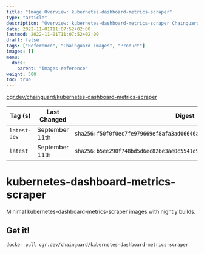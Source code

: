 ```yaml
---
title: "Image Overview: kubernetes-dashboard-metrics-scraper"
type: "article"
description: "Overview: kubernetes-dashboard-metrics-scraper Chainguard Image"
date: 2022-11-01T11:07:52+02:00
lastmod: 2022-11-01T11:07:52+02:00
draft: false
tags: ["Reference", "Chainguard Images", "Product"]
images: []
menu:
  docs:
    parent: "images-reference"
weight: 500
toc: true
---
```


[cgr.dev/chainguard/kubernetes-dashboard-metrics-scraper](https://github.com/chainguard-images/images/tree/main/images/kubernetes-dashboard-metrics-scraper)

| Tag (s)       | Last Changed   | Digest                                                                    |
|---------------|----------------|---------------------------------------------------------------------------|
|  `latest-dev` | September 11th | `sha256:f50f0f0ec7fe979669ef8afa3ad06646af9a9bc9173ad6994957b9cc882c5d97` |
|  `latest`     | September 11th | `sha256:b5ee290f748bd5d6ec826e3ae0c5541d97c6c29aacedc175cda2424acb8e5f59` |

# kubernetes-dashboard-metrics-scraper

Minimal kubernetes-dashboard-metrics-scraper images with nightly builds.

## Get it!

```shell
docker pull cgr.dev/chainguard/kubernetes-dashboard-metrics-scraper
```
